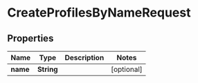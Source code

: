 

# CreateProfilesByNameRequest


## Properties

Name | Type | Description | Notes
------------ | ------------- | ------------- | -------------
**name** | **String** |  |  [optional]



